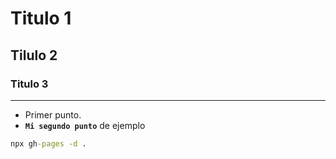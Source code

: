 # Titulo 1
## Tilulo 2
### Titulo 3

---

- Primer punto.
- **``Mi segundo punto``** de ejemplo

```cmd
npx gh-pages -d .
```
